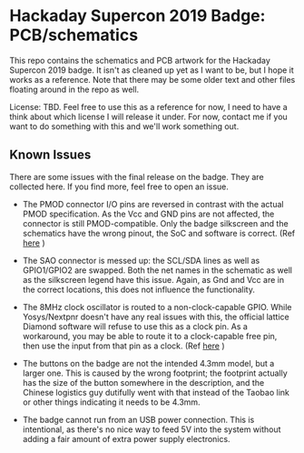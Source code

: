 Hackaday Supercon 2019 Badge: PCB/schematics
============================================

This repo contains the schematics and PCB artwork for the Hackaday Supercon 2019 badge. It isn't
as cleaned up yet as I want to be, but I hope it works as a reference. Note that there may be some
older text and other files floating around in the repo as well.

License: TBD. Feel free to use this as a reference for now, I need to have a think about which
license I will release it under. For now, contact me if you want to do something with this and
we'll work something out.

Known Issues
------------

There are some issues with the final release on the badge. They are collected here. If you find more,
feel free to open an issue.

* The PMOD connector I/O pins are reversed in contrast with the actual PMOD specification. As the
Vcc and GND pins are not affected, the connector is still PMOD-compatible. Only the badge silkscreen
and the schematics have the wrong pinout, the SoC and software is correct. 
(Ref [here](https://github.com/Spritetm/hadbadge2019_fpgasoc/issues/18) )

* The SAO connector is messed up: the SCL/SDA lines as well as GPIO1/GPIO2 are swapped. Both the net
names in the schematic as well as the silkscreen legend have this issue. Again, as Gnd and Vcc are in
the correct locations, this does not influence the functionality.

* The 8MHz clock oscillator is routed to a non-clock-capable GPIO. While Yosys/Nextpnr doesn't
have any real issues with this, the official lattice Diamond software will refuse to use this
as a clock pin. As a workaround, you may be able to route it to a clock-capable free pin, then use
the input from that pin as a clock. (Ref [here](https://github.com/Spritetm/hadbadge2019_fpgasoc/issues/12) )

* The buttons on the badge are not the intended 4.3mm model, but a larger one. This is caused 
by the wrong footprint; the footprint actually has the size of the button somewhere in the description, 
and the Chinese logistics guy dutifully went with that instead of the Taobao link or other things
indicating it needs to be 4.3mm.

* The badge cannot run from an USB power connection. This is intentional, as there's no nice way to
feed 5V into the system without adding a fair amount of extra power supply electronics.

